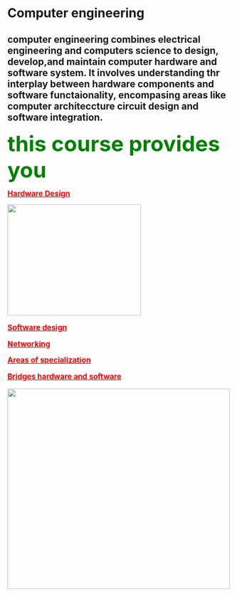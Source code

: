 <html> <head> 
<p> <body>
<h1> <b> Computer engineering  </b> 

<p>

<h2> computer engineering combines electrical engineering and computers science to design, develop,and maintain computer hardware and software system. It involves understanding thr interplay  between hardware components and software functaionality, encompasing areas like computer architeccture circuit design and software integration. </h2>

</p> <p>
<b> <big>  <font color="green"> <font size="80"> this course provides you</font> </font><p>

<b>  <u> <font color="red"> Hardware Design </font> <p>

<img src="https://intechhouse.com/wp-content/uploads/2023/07/new-41-1024x630.jpg" width="300" height="250">
<p> 
<p>
 <b> <font color="red"> Software design  </font></b>
 <u> <p>  <b> <font color="red"> Networking </font> </b>

<p>   <b><u> <font color="red"> Areas of specialization </font> </u>  </b>

<p> <b> <u> <font color="red"> Bridges hardware and software </font>   </u> <p>
<p> <p><p><p>

<img src="https://savvycomsoftware.com/wp-content/uploads/2024/05/future-of-software-engineering-4.jpg" width="500" height="450"> 
<p> <p>

